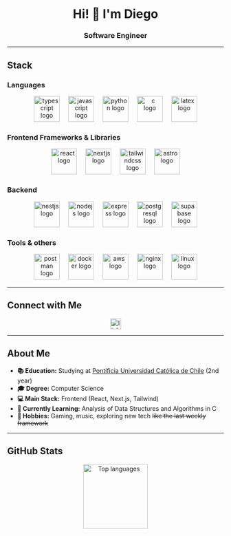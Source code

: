 <h1 align="center">Hi! 👋 I'm Diego</h1>
<h3 align="center">Software Engineer</h3>

---

## Stack

### Languages
<div align="center">
  <img src="https://skillicons.dev/icons?i=ts" height="60" alt="typescript logo" />
  <img width="12" />
  <img src="https://skillicons.dev/icons?i=js" height="60" alt="javascript logo" />
  <img width="12" />
  <img src="https://skillicons.dev/icons?i=py" height="60" alt="python logo" />
  <img width="12" />
  <img src="https://skillicons.dev/icons?i=c" height="60" alt="c logo" />
  <img width="12" />
  <img src="https://skillicons.dev/icons?i=latex" height="60" alt="latex logo" />
</div>

### Frontend Frameworks & Libraries
<div align="center">
  <img src="https://skillicons.dev/icons?i=react" height="60" alt="react logo" />
  <img width="12" />
  <img src="https://skillicons.dev/icons?i=nextjs" height="60" alt="nextjs logo" />
  <img width="12" />
  <img src="https://skillicons.dev/icons?i=tailwind" height="60" alt="tailwindcss logo" />
  <img width="12" />
  <img src="https://skillicons.dev/icons?i=astro" height="60" alt="astro logo" />
</div>

### Backend
<div align="center">
  <img src="https://skillicons.dev/icons?i=nestjs" height="60" alt="nestjs logo" />
  <img width="12" />
  <img src="https://skillicons.dev/icons?i=nodejs" height="60" alt="nodejs logo" />
  <img width="12" />
  <img src="https://skillicons.dev/icons?i=express" height="60" alt="express logo" />
  <img width="12" />
  <img src="https://skillicons.dev/icons?i=postgres" height="60" alt="postgresql logo" />
  <img width="12" />
  <img src="https://skillicons.dev/icons?i=supabase" height="60" alt="supabase logo" />
</div>

### Tools & others
<div align="center">
  <img src="https://skillicons.dev/icons?i=postman" height="60" alt="postman logo" />
  <img width="12" />
  <img src="https://skillicons.dev/icons?i=docker" height="60" alt="docker logo" />
  <img width="12" />
  <img src="https://skillicons.dev/icons?i=aws" height="60" alt="aws logo" />
  <img width="12" />
  <img src="https://skillicons.dev/icons?i=nginx" height="60" alt="nginx logo" />
  <img width="12" />
  <img src="https://skillicons.dev/icons?i=linux" height="60" alt="linux logo" />
</div>

---

## Connect with Me
<div align="center">
  <a href="https://linkedin.com/in/idiegoo" target="_blank">
    <img src="https://img.shields.io/static/v1?message=LinkedIn&logo=linkedin&label=idiegoo&color=0077B5&logoColor=white&style=for-the-badge" height="25" alt="linkedin logo" />
  </a>
</div>

---

## About Me

- **📚 Education:** Studying at [Pontificia Universidad Católica de Chile](https://www.uc.cl) (2nd year)  
- **🎓 Degree:** Computer Science  
- **💻 Main Stack:** Frontend (React, Next.js, Tailwind)  
- **📖 Currently Learning:** Analysis of Data Structures and Algorithms in C  
- **🎨 Hobbies:** Gaming, music, exploring new tech ~~like the last weekly framework~~

---

## GitHub Stats

<div align="center">
  <img src="https://github-readme-stats.vercel.app/api/top-langs/?username=idiegoo&layout=compact&theme=dracula&langs_count=5" height="150" alt="Top languages" />
</div>

</div>
